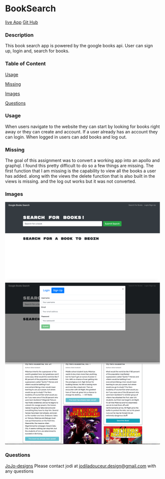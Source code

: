 # BookSearch

[live App](https://this-book-searcher.herokuapp.com/)
[Git Hub](https://github.com/JoJo-designs/BookSearch)

### Description
  This book search app is powered by the google books api. User can sign up, login and, search for books. 

  ### Table of Content

  [Usage](#Usage)

  [Missing](#Missing)

  [Images](#Images)

  [Questions](#Questions)

  ### Usage
  When users navigate to the website they can start by looking for books right away or they can create and account. If a user already has an account they can login. When logged in users can add books and log out.

  ### Missing
  The goal of this assignment was to convert a working app into an apollo and graphql. I found this pretty difficult to do so a few things are missing. The first function that I am missing is the capability to view all the books a user has added. along with the views the delete function that is also built in the views is missing. and the log out works but it was not converted. 

  ### Images
  ![home page](images/img1.png?raw=true "Landing Page")
  ![Sign up](images/img.png?raw=true "Landing Page")
  ![home page](images/img3.png?raw=true "Landing Page")

  ### Questions
  [JoJo-designs](https://github.com/JoJo-designs)
  Please contact jodi at jodiladouceur.design@gmail.com with any questions

